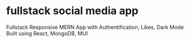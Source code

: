 # fullstack social media app

Fullstack Responsive MERN App with Authentification, Likes, Dark Mode
Built using React, MongoDB, MUI
